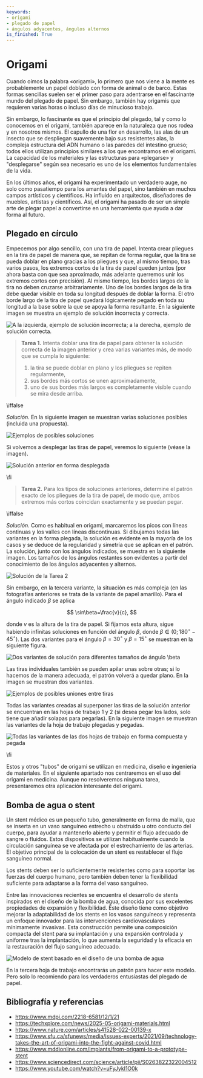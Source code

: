 ```yaml
---
keywords:
- origami
- plegado de papel
- ángulos adyacentes, ángulos alternos
is_finished: True
---
```


# Origami
 
Cuando oímos la palabra «origami», lo primero que nos viene a la mente es probablemente un papel doblado con forma de animal o de barco. 
Estas formas sencillas suelen ser el primer paso para adentrarse en el fascinante mundo del plegado de papel. 
Sin embargo, también hay origamis que requieren varias horas o incluso días de minucioso trabajo.

Sin embargo, lo fascinante es que el principio del plegado, tal y como lo conocemos en el origami, también aparece en la naturaleza que nos rodea y en nosotros mismos. 
El capullo de una flor en desarrollo, las alas de un insecto que se despliegan suavemente bajo sus resistentes alas, 
la compleja estructura del ADN humano o las paredes del intestino grueso; todos ellos utilizan principios similares a los que encontramos en el origami. 
La capacidad de los materiales y las estructuras para «plegarse» y "desplegarse" según sea necesario es uno de los elementos fundamentales de la vida.

En los últimos años, el origami ha experimentado un verdadero auge, no solo como pasatiempo para los amantes del papel, 
sino también en muchos campos artísticos y científicos. Ha influido en arquitectos, diseñadores de muebles, artistas y científicos. 
Así, el origami ha pasado de ser un simple arte de plegar papel a convertirse en una herramienta que ayuda a dar forma al futuro.

## Plegado en círculo
 
Empecemos por algo sencillo, con una tira de papel. Intenta crear pliegues en la tira de papel de manera que, 
se repitan de forma regular, que la tira se pueda doblar en plano gracias a los pliegues 
y que, al mismo tiempo, tras varios pasos, los extremos cortos de la tira de papel queden juntos 
(por ahora basta con que sea aproximado, más adelante querremos unir los extremos cortos con precisión). 
Al mismo tiempo, los bordes largos de la tira no deben cruzarse arbitrariamente. 
Uno de los bordes largos de la tira debe quedar visible en toda su longitud después de doblar la forma. 
El otro borde largo de la tira de papel quedará lógicamente pegado en toda su longitud a la base 
sobre la que se apoya la forma resultante. En la siguiente imagen se muestra un ejemplo de solución incorrecta y correcta.

![A la izquierda, ejemplo de solución incorrecta; a la derecha, ejemplo de solución correcta.](chybne_a_spravne.png)

> **Tarea 1.** Intenta doblar una tira de papel para obtener la solución correcta de la imagen anterior
> y crea varias variantes más, de modo que se cumpla lo siguiente:
> 1) la tira se puede doblar en plano y los pliegues se repiten regularmente, 
> 2) sus bordes más cortos se unen aproximadamente,
> 3) uno de sus bordes más largos es completamente visible cuando se mira desde arriba.

\iffalse

*Solución.* En la siguiente imagen se muestran varias soluciones posibles (incluida una propuesta).

![Ejemplos de posibles soluciones](prouzek_slozeny.jpg)

Si volvemos a desplegar las tiras de papel, veremos lo siguiente (véase la imagen).

![Solución anterior en forma desplegada](prouzek_rozlozeny.jpg)

\fi

> **Tarea 2.**  Para los tipos de soluciones anteriores, determine el patrón exacto de los pliegues de la tira de papel, de modo que,
> ambos extremos más cortos coincidan exactamente y se puedan pegar.

\iffalse

*Solución.* Como es habitual en origami, marcaremos los picos con líneas continuas y los valles con líneas discontinuas. 
Si dibujamos todas las variantes en la forma plegada, la solución es evidente en la mayoría de los casos 
y se deduce de la regularidad y simetría que se aplican en el patrón.
La solución, junto con los ángulos indicados, se muestra en la siguiente imagen.
Los tamaños de los ángulos restantes son evidentes a partir del conocimiento de los ángulos adyacentes y alternos.
 
 ![Solución de la Tarea 2](origami_4.jpg)

Sin embargo, en la tercera variante, la situación es más compleja (en las fotografías anteriores se trata de la variante de papel amarillo). 
Para el ángulo indicado $\beta$ se aplica 

$$
\sin\beta=\frac{v}{c},
$$ 

donde $v$ es la altura de la tira de papel. 
Si fijamos esta altura, sigue habiendo infinitas soluciones en función del ángulo $\beta$, 
donde $\beta\in(0; 180^{\circ}-45^{\circ})$. 
Las dos variantes para el ángulo $\beta=30^{\circ}$ y $\beta=15^{\circ}$ se muestran en la siguiente figura.

![Dos variantes de solución para diferentes tamaños de ángulo $\beta$](origami_5.jpg)

Las tiras individuales también se pueden apilar unas sobre otras; si lo hacemos de la manera adecuada, 
el patrón volverá a quedar plano. En la imagen se muestran dos variantes.

![Ejemplos de posibles uniones entre tiras](origami_6.jpg)

Todas las variantes creadas al superponer las tiras de la solución anterior se encuentran en las hojas de trabajo 1 y 2
(si desea pegar los lados, solo tiene que añadir solapas para pegarlas). 
En la siguiente imagen se muestran las variantes de la hoja de trabajo plegadas y pegadas.

![Todas las variantes de las dos hojas de trabajo en forma compuesta y pegada](origami_7.png)

\fi

Estos y otros "tubos" de origami se utilizan en medicina, diseño e ingeniería de materiales.
En el siguiente apartado nos centraremos en el uso del origami en medicina. 
Aunque no resolveremos ninguna tarea, presentaremos otra aplicación interesante del origami.

## Bomba de agua o stent

Un stent médico es un pequeño tubo, generalmente en forma de malla, 
que se inserta en un vaso sanguíneo estrecho u obstruido u otro conducto del cuerpo, 
para ayudar a mantenerlo abierto y permitir el flujo adecuado de sangre o fluidos. 
Estos dispositivos se utilizan habitualmente cuando la circulación sanguínea se ve afectada por el estrechamiento de las arterias. 
El objetivo principal de la colocación de un stent es restablecer el flujo sanguíneo normal.

Los stents deben ser lo suficientemente resistentes como para soportar las fuerzas del cuerpo humano, 
pero también deben tener la flexibilidad suficiente para adaptarse a la forma del vaso sanguíneo.

Entre las innovaciones recientes se encuentra el desarrollo de stents inspirados en el diseño de la bomba de agua, 
conocida por sus excelentes propiedades de expansión y flexibilidad. 
Este diseño tiene como objetivo mejorar la adaptabilidad de los stents en los vasos sanguíneos
y representa un enfoque innovador para las intervenciones cardiovasculares mínimamente invasivas. 
Esta construcción permite una composición compacta del stent para su implantación y una expansión controlada y uniforme tras la implantación, 
lo que aumenta la seguridad y la eficacia en la restauración del flujo sanguíneo adecuado.

![Modelo de stent basado en el diseño de una bomba de agua](medical_stent_model.png)

En la tercera hoja de trabajo encontrarás un patrón para hacer este modelo. 
Pero solo lo recomiendo para los verdaderos entusiastas del plegado de papel.

## Bibliografía y referencias

* https://www.mdpi.com/2218-6581/12/1/21
* https://techxplore.com/news/2025-05-origami-materials.html
* https://www.nature.com/articles/s41528-022-00139-x
* https://www.sfu.ca/sfunews/media/issues-experts/2021/09/technology-takes-the-art-of-origami-into-the-fight-against-covid.html
* https://www.mddionline.com/implants/from-origami-to-a-prototype-stent
* https://www.sciencedirect.com/science/article/pii/S0263822322004512
* https://www.youtube.com/watch?v=uFyJykl1O0k




